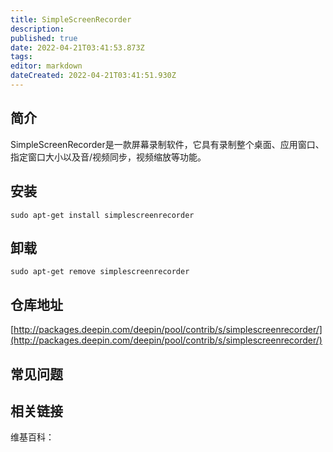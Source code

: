 ```yaml
---
title: SimpleScreenRecorder
description: 
published: true
date: 2022-04-21T03:41:53.873Z
tags: 
editor: markdown
dateCreated: 2022-04-21T03:41:51.930Z
---
```


## 简介

SimpleScreenRecorder是一款屏幕录制软件，它具有录制整个桌面、应用窗口、指定窗口大小以及音/视频同步，视频缩放等功能。

## 安装

`sudo apt-get install simplescreenrecorder`

## 卸载

`sudo apt-get remove simplescreenrecorder`

## 仓库地址

[http://packages.deepin.com/deepin/pool/contrib/s/simplescreenrecorder/](http://packages.deepin.com/deepin/pool/contrib/s/simplescreenrecorder/)


## 常见问题


## 相关链接

维基百科：